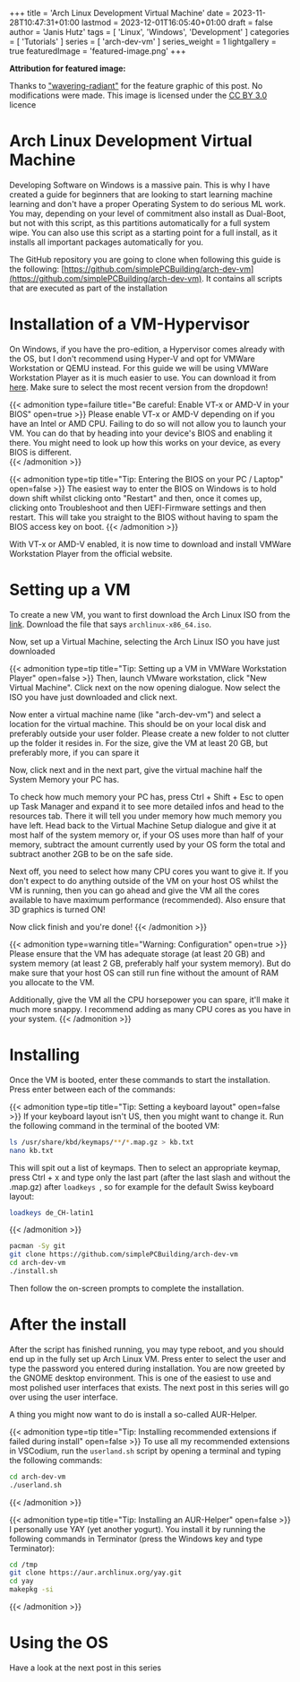 +++
title = 'Arch Linux Development Virtual Machine'
date = 2023-11-28T10:47:31+01:00
lastmod = 2023-12-01T16:05:40+01:00
draft = false
author = 'Janis Hutz'
tags = [ 'Linux', 'Windows', 'Development' ]
categories = [ 'Tutorials' ]
series = [ 'arch-dev-vm' ]
series_weight = 1
lightgallery = true
featuredImage = 'featured-image.png'
+++

**Attribution for featured image:**

Thanks to ["wavering-radiant"](https://www.deviantart.com/wavering-radiant/gallery) for the feature graphic of this post. No modifications were made. This image is licensed under the [CC BY 3.0](https://creativecommons.org/licenses/by/3.0/) licence

# Arch Linux Development Virtual Machine

Developing Software on Windows is a massive pain. This is why I have created a guide for beginners that are looking to start learning machine learning and don't have a proper Operating System to do serious ML work. You may, depending on your level of commitment also install as Dual-Boot, but not with this script, as this partitions automatically for a full system wipe. You can also use this script as a starting point for a full install, as it installs all important packages automatically for you. 

The GitHub repository you are going to clone when following this guide is the following: [https://github.com/simplePCBuilding/arch-dev-vm](https://github.com/simplePCBuilding/arch-dev-vm).
It contains all scripts that are executed as part of the installation

# Installation of a VM-Hypervisor
On Windows, if you have the pro-edition, a Hypervisor comes already with the OS, but I don't recommend using Hyper-V and opt for VMWare Workstation or QEMU instead. For this guide we will be using VMWare Workstation Player as it is much easier to use. You can download it from [here](https://customerconnect.vmware.com/en/downloads/info/slug/desktop_end_user_computing/vmware_workstation_player/17_0). Make sure to select the most recent version from the dropdown!

{{< admonition type=failure title="Be careful: Enable VT-x or AMD-V in your BIOS" open=true >}}
Please enable VT-x or AMD-V depending on if you have an Intel or AMD CPU. Failing to do so will not allow you to launch your VM. You can do that by heading into your device's BIOS and enabling it there. You might need to look up how this works on your device, as every BIOS is different.  
{{< /admonition >}}

{{< admonition type=tip title="Tip: Entering the BIOS on your PC / Laptop" open=false >}}
The easiest way to enter the BIOS on Windows is to hold down shift whilst clicking onto "Restart" and then, once it comes up, clicking onto Troubleshoot and then UEFI-Firmware settings and then restart. This will take you straight to the BIOS without having to spam the BIOS access key on boot.
{{< /admonition >}}


With VT-x or AMD-V enabled, it is now time to download and install VMWare Workstation Player from the official website.


# Setting up a VM
To create a new VM, you want to first download the Arch Linux ISO from the [link](https://pkg.adfinis.com/archlinux/iso/latest/). Download the file that says 
`archlinux-x86_64.iso`. 

Now, set up a Virtual Machine, selecting the Arch Linux ISO you have just downloaded

{{< admonition type=tip title="Tip: Setting up a VM in VMWare Workstation Player" open=false >}}
Then, launch VMware workstation, click "New Virtual Machine". Click next on the now opening dialogue. Now select the ISO you have just downloaded and click next. 

Now enter a virtual machine name (like "arch-dev-vm") and select a location for the virtual machine. This should be on your local disk and preferably outside your user folder. Please create a new folder to not clutter up the folder it resides in. For the size, give the VM at least 20 GB, but preferably more, if you can spare it

Now, click next and in the next part, give the virtual machine half the System Memory your PC has. 

To check how much memory your PC has, press Ctrl + Shift + Esc to open up Task Manager and expand it to see more detailed infos and head to the resources tab. There it will tell you under memory how much memory you have left. Head back to the Virtual Machine Setup dialogue and give it at most half of the system memory or, if your OS uses more than half of your memory, subtract the amount currently used by your OS form the total and subtract another 2GB to be on the safe side. 

Next off, you need to select how many CPU cores you want to give it. If you don't expect to do anything outside of the VM on your host OS whilst the VM is running, then you can go ahead and give the VM all the cores available to have maximum performance (recommended). Also ensure that 3D graphics is turned ON!

Now click finish and you're done!
{{< /admonition >}}

{{< admonition type=warning title="Warning: Configuration" open=true >}}
Please ensure that the VM has adequate storage (at least 20 GB) and system memory (at least 2 GB, preferably half your system memory). But do make sure that your host OS can still run fine without the amount of RAM you allocate to the VM.

Additionally, give the VM all the CPU horsepower you can spare, it'll make it much more snappy. I recommend adding as many CPU cores as you have in your system.
{{< /admonition >}}


# Installing
Once the VM is booted, enter these commands to start the installation. Press enter between each of the commands:

{{< admonition type=tip title="Tip: Setting a keyboard layout" open=false >}}
If your keyboard layout isn't US, then you might want to change it.
Run the following command in the terminal of the booted VM:
```bash
ls /usr/share/kbd/keymaps/**/*.map.gz > kb.txt
nano kb.txt
```

This will spit out a list of keymaps. Then to select an appropriate keymap, press Ctrl + x and type only the last part (after the last slash and without the .map.gz) after `loadkeys `, so for example for the default Swiss keyboard layout:
```bash
loadkeys de_CH-latin1
```

{{< /admonition >}}


```bash
pacman -Sy git
git clone https://github.com/simplePCBuilding/arch-dev-vm
cd arch-dev-vm
./install.sh
```

Then follow the on-screen prompts to complete the installation. 



# After the install
After the script has finished running, you may type reboot, and you should end up in the fully set up Arch Linux VM. Press enter to select the user and type the password you entered during installation. You are now greeted by the GNOME desktop environment. This is one of the easiest to use and most polished user interfaces that exists. The next post in this series will go over using the user interface.

A thing you might now want to do is install a so-called AUR-Helper.

{{< admonition type=tip title="Tip: Installing recommended extensions if failed during install" open=false >}}
To use all my recommended extensions in VSCodium, run the `userland.sh` script by opening a terminal and typing the following commands:
```bash
cd arch-dev-vm
./userland.sh
```
{{< /admonition >}}

{{< admonition type=tip title="Tip: Installing an AUR-Helper" open=false >}}
I personally use YAY (yet another yogurt). You install it by running the following commands in Terminator (press the Windows key and type Terminator):

```bash
cd /tmp
git clone https://aur.archlinux.org/yay.git
cd yay
makepkg -si
```
{{< /admonition >}}

# Using the OS
Have a look at the next post in this series
